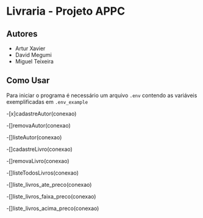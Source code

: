 # Livraria - Projeto APPC

## Autores
- Artur Xavier
- David Megumi
- Miguel Teixeira

## Como Usar
Para iniciar o programa é necessário um arquivo `.env` contendo as variáveis exemplificadas em `.env_example`

-[x]cadastreAutor(conexao)

-[]removaAutor(conexao)

-[]listeAutor(conexao)

-[]cadastreLivro(conexao)

-[]removaLivro(conexao)

-[]listeTodosLivros(conexao)

-[]liste_livros_ate_preco(conexao)

-[]liste_livros_faixa_preco(conexao)

-[]liste_livros_acima_preco(conexao)
